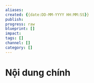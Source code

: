 ```yaml
---
aliases: 
created: {{date:DD-MM-YYYY HH:MM:SS}}
publish: 
progress: raw
blueprint: []
impact: 
tags: []
channel: []
category: []
---
```



# Nội dung chính
